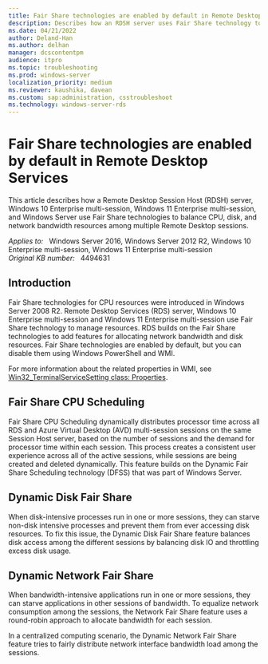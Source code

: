 ```yaml
---
title: Fair Share technologies are enabled by default in Remote Desktop Services
description: Describes how an RDSH server uses Fair Share technology to balance CPU, disk, and network bandwidth resources among multiple Remote Desktop sessions. 
ms.date: 04/21/2022
author: Deland-Han
ms.author: delhan
manager: dcscontentpm
audience: itpro
ms.topic: troubleshooting
ms.prod: windows-server
localization_priority: medium
ms.reviewer: kaushika, davean
ms.custom: sap:administration, csstroubleshoot
ms.technology: windows-server-rds
---
```

# Fair Share technologies are enabled by default in Remote Desktop Services

This article describes how a Remote Desktop Session Host (RDSH) server, Windows 10 Enterprise multi-session, Windows 11 Enterprise multi-session, and Windows Server use Fair Share technologies to balance CPU, disk, and network bandwidth resources among multiple Remote Desktop sessions.

_Applies to:_ &nbsp; Windows Server 2016, Windows Server 2012 R2, Windows 10 Enterprise multi-session, Windows 11 Enterprise multi-session  
_Original KB number:_ &nbsp; 4494631

## Introduction

Fair Share technologies for CPU resources were introduced in Windows Server 2008 R2. Remote Desktop Services (RDS) server, Windows 10 Enterprise multi-session and Windows 11 Enterprise multi-session use Fair Share technology to manage resources. RDS builds on the Fair Share technologies to add features for allocating network bandwidth and disk resources. Fair Share technologies are enabled by default, but you can disable them using Windows PowerShell and WMI.

For more information about the related properties in WMI, see [Win32_TerminalServiceSetting class: Properties](/windows/desktop/termserv/win32-terminalservicesetting#properties).

## Fair Share CPU Scheduling

Fair Share CPU Scheduling dynamically distributes processor time across all RDS and Azure Virtual Desktop (AVD) multi-session sessions on the same Session Host server, based on the number of sessions and the demand for processor time within each session. This process creates a consistent user experience across all of the active sessions, while sessions are being created and deleted dynamically. This feature builds on the Dynamic Fair Share Scheduling technology (DFSS) that was part of Windows Server.

## Dynamic Disk Fair Share

When disk-intensive processes run in one or more sessions, they can starve non-disk intensive processes and prevent them from ever accessing disk resources. To fix this issue, the Dynamic Disk Fair Share feature balances disk access among the different sessions by balancing disk IO and throttling excess disk usage.

## Dynamic Network Fair Share

When bandwidth-intensive applications run in one or more sessions, they can starve applications in other sessions of bandwidth. To equalize network consumption among the sessions, the Network Fair Share feature uses a round-robin approach to allocate bandwidth for each session.

In a centralized computing scenario, the Dynamic Network Fair Share feature tries to fairly distribute network interface bandwidth load among the sessions.